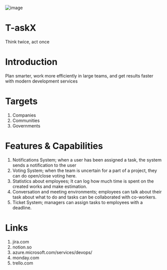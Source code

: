 ![image](https://user-images.githubusercontent.com/79340463/158033261-40000afc-3cf3-4ddb-aaee-aec968c742c4.png)


# T-askX
Think twice, act once

# Introduction
Plan smarter, work more efficiently in large teams, and get results faster with modern development services


# Targets
  1. Companies
  2. Communities
  3. Governments

# Features & Capabilities

  1. Notifications System; when a user has been assigned a task, the system sends a notification to the user
  2. Voting System; when the team is uncertain for a part of a project, they can do open/close voting here.
  3. Statistics about employees; It can log how much time is spent on the created works and make estimation.
  4. Conversation and meeting environments; employees can talk about their task about what to do and tasks can be collaborated with co-workers.
  5. Ticket System; managers can assign tasks to employees with a deadline.

# Links
  1. jira.com
  2. notion.so
  3. azure.microsoft.com/services/devops/
  4. monday.com
  5. trello.com

